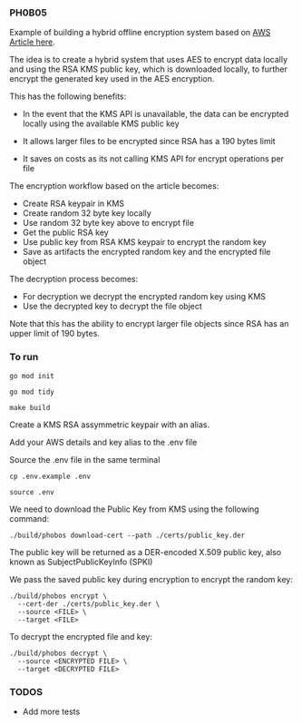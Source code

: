 ### PH0B05

[AWS Article here]: https://aws.amazon.com/blogs/security/how-to-use-aws-kms-rsa-keys-for-offline-encryption/

Example of building a hybrid offline encryption system based on [AWS Article here].

The idea is to create a hybrid system that uses AES to encrypt data locally and using the RSA KMS public key, which is downloaded locally, to further encrypt the generated key used in the AES encryption.

This has the following benefits:

* In the event that the KMS API is unavailable, the data can be encrypted locally using the available KMS public key

* It allows larger files to be encrypted since RSA has a 190 bytes limit

* It saves on costs as its not calling KMS API for encrypt operations per file


The encryption workflow based on the article becomes:

* Create RSA keypair in KMS
* Create random 32 byte key locally
* Use random 32 byte key above to encrypt file
* Get the public RSA key
* Use public key from RSA KMS keypair to encrypt the random key
* Save as artifacts the encrypted random key and the encrypted file object


The decryption process becomes:

* For decryption we decrypt the encrypted random key using KMS
* Use the decrypted key to decrypt the file object


Note that this has the ability to encrypt larger file objects since RSA has an upper limit of 190 bytes.

### To run

```
go mod init

go mod tidy

make build
```

Create a KMS RSA assymmetric keypair with an alias.

Add your AWS details and key alias to the .env file

Source the .env file in the same terminal
```
cp .env.example .env

source .env
```

We need to download the Public Key from KMS using the following command:
```
./build/phobos download-cert --path ./certs/public_key.der
```

The public key will be returned as a DER-encoded X.509 public key, also known as SubjectPublicKeyInfo (SPKI)

We pass the saved public key during encryption to encrypt the random key:
```
./build/phobos encrypt \
  --cert-der ./certs/public_key.der \
  --source <FILE> \
  --target <FILE>
```

To decrypt the encrypted file and key:
```
./build/phobos decrypt \
  --source <ENCRYPTED FILE> \
  --target <DECRYPTED FILE>
```



### TODOS

* Add more tests
